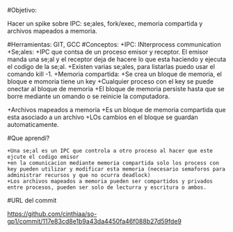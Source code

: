 #Objetivo:

Hacer un spike sobre IPC: se;ales, fork/exec, memoria compartida y archivos mapeados a memoria.

#Herramientas: 
  GIT, GCC
#Conceptos:
 +IPC: INterprocess communication
 +Se;ales:
    +IPC que contsa de un proceso emisor y receptor.
    El emisor manda una se;al y el receptor deja de hacere lo que esta haciendo y ejecuta el codigo de la se;al.
    +Existen varias se;ales, para listarlas puedo usar el comando kill -1.
 +Memoria compartida:
    +Se crea un bloque de memoria, el bloque e momoria tiene un key
    +Cualquier proceso con el key se puede onectar al bloque de memoria
    +El bloque de memoria persiste hasta que se borre mediante un omando o se reinicie la computadora.
    
  +Archivos mapeados a memoria
    +Es un bloque de memoria compartida que esta asociado a un archivo
    +LOs cambios en el bloque se guardan automaticamente.
    
    
#Que aprendi?

    +Una se;al es un IPC que controla a otro proceso al hacer que este ejcute el codigo emisor
    +en la comunicacion mediante memoria compartida solo los process con key pueden utilizar y modificar esta memoria (necesario semaforos para administrar recursos y que no ocurra deadlock)
    +Los archivos mapeados a memoria pueden ser compartidos y privados entre procesos, pueden ser solo de lecturra y escritura o ambos.

#URL del commit

https://github.com/cinthiaa/so-gp1/commit/117e83cd8e1b9a43da4450fa46f088b27d59fde9 
